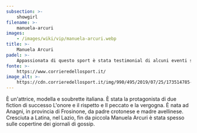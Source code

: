 ```yaml
---
subsection: >-
    showgirl
filename: >-
    manuela-arcuri
images:
    - /images/wiki/vip/manuela-arcuri.webp
title: >-
    Manuela Arcuri
padel: >-
    Appassionata di questo sport è stata testimonial di alcuni eventi solidali, sostenuti da molti altri personaggi famosi.
fonte: >-
    https://www.corrieredellosport.it/
image_alt: >-
    https://cdn.corrieredellosport.it/img/990/495/2019/07/25/173514785-e34b74b6-46f1-49ba-a39a-c208f814a572.jpg
---
```

È un'attrice, modella e soubrette italiana. È stata la protagonista di due fiction di successo L'onore e il rispetto e Il peccato e la vergogna. È nata ad Anagni, in provincia di Frosinone, da padre crotonese e madre avellinese. Cresciuta a Latina, nel Lazio, fin da piccola Manuela Arcuri è stata spesso sulle copertine dei giornali di gossip.